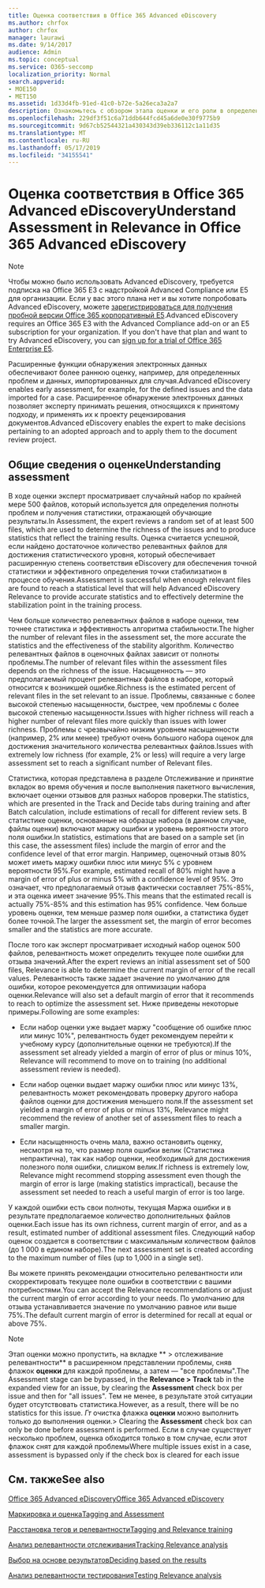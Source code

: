 ```yaml
---
title: Оценка соответствия в Office 365 Advanced eDiscovery
ms.author: chrfox
author: chrfox
manager: laurawi
ms.date: 9/14/2017
audience: Admin
ms.topic: conceptual
ms.service: O365-seccomp
localization_priority: Normal
search.appverid:
- MOE150
- MET150
ms.assetid: 1d33d4fb-91ed-41c0-b72e-5a26eca3a2a7
description: Ознакомьтесь с обзором этапа оценки и его роли в определении богатости проблем во время обучения по релевантности в Office 365 Advanced eDiscovery.
ms.openlocfilehash: 229df3f51c6a71ddb644fcd45a6de0e30f9775b9
ms.sourcegitcommit: 9d67cb52544321a430343d39eb336112c1a11d35
ms.translationtype: MT
ms.contentlocale: ru-RU
ms.lasthandoff: 05/17/2019
ms.locfileid: "34155541"
---
```

# <a name="understand-assessment-in-relevance-in-office-365-advanced-ediscovery"></a><span data-ttu-id="9d4b4-103">Оценка соответствия в Office 365 Advanced eDiscovery</span><span class="sxs-lookup"><span data-stu-id="9d4b4-103">Understand Assessment in Relevance in Office 365 Advanced eDiscovery</span></span>

> [!NOTE]
> <span data-ttu-id="9d4b4-p101">Чтобы можно было использовать Advanced eDiscovery, требуется подписка на Office 365 E3 с надстройкой Advanced Compliance или E5 для организации. Если у вас этого плана нет и вы хотите попробовать Advanced eDiscovery, можете [зарегистрироваться для получения пробной версии Office 365 корпоративный E5](https://go.microsoft.com/fwlink/p/?LinkID=698279).</span><span class="sxs-lookup"><span data-stu-id="9d4b4-p101">Advanced eDiscovery requires an Office 365 E3 with the Advanced Compliance add-on or an E5 subscription for your organization. If you don't have that plan and want to try Advanced eDiscovery, you can [sign up for a trial of Office 365 Enterprise E5](https://go.microsoft.com/fwlink/p/?LinkID=698279).</span></span> 
  
<span data-ttu-id="9d4b4-106">Расширенные функции обнаружения электронных данных обеспечивают более раннюю оценку, например, для определенных проблем и данных, импортированных для случая.</span><span class="sxs-lookup"><span data-stu-id="9d4b4-106">Advanced eDiscovery enables early assessment, for example, for the defined issues and the data imported for a case.</span></span> <span data-ttu-id="9d4b4-107">Расширенное обнаружение электронных данных позволяет эксперту принимать решения, относящихся к принятому подходу, и применять их к проекту рецензирования документов.</span><span class="sxs-lookup"><span data-stu-id="9d4b4-107">Advanced eDiscovery enables the expert to make decisions pertaining to an adopted approach and to apply them to the document review project.</span></span>
  
## <a name="understanding-assessment"></a><span data-ttu-id="9d4b4-108">Общие сведения о оценке</span><span class="sxs-lookup"><span data-stu-id="9d4b4-108">Understanding assessment</span></span>

<span data-ttu-id="9d4b4-109">В ходе оценки эксперт просматривает случайный набор по крайней мере 500 файлов, который используется для определения полноты проблем и получения статистики, отражающей обучающие результаты.</span><span class="sxs-lookup"><span data-stu-id="9d4b4-109">In Assessment, the expert reviews a random set of at least 500 files, which are used to determine the richness of the issues and to produce statistics that reflect the training results.</span></span> <span data-ttu-id="9d4b4-110">Оценка считается успешной, если найдено достаточное количество релевантных файлов для достижения статистического уровня, который обеспечивает расширенную степень соответствия eDiscovery для обеспечения точной статистики и эффективного определения точки стабилизатион в процессе обучения.</span><span class="sxs-lookup"><span data-stu-id="9d4b4-110">Assessment is successful when enough relevant files are found to reach a statistical level that will help Advanced eDiscovery Relevance to provide accurate statistics and to effectively determine the stabilization point in the training process.</span></span> 
  
<span data-ttu-id="9d4b4-111">Чем больше количество релевантных файлов в наборе оценки, тем точнее статистика и эффективность алгоритма стабильности.</span><span class="sxs-lookup"><span data-stu-id="9d4b4-111">The higher the number of relevant files in the assessment set, the more accurate the statistics and the effectiveness of the stability algorithm.</span></span> <span data-ttu-id="9d4b4-112">Количество релевантных файлов в оценочных файлах зависит от полноты проблемы.</span><span class="sxs-lookup"><span data-stu-id="9d4b4-112">The number of relevant files within the assessment files depends on the richness of the issue.</span></span> <span data-ttu-id="9d4b4-113">Насыщенность — это предполагаемый процент релевантных файлов в наборе, который относится к возникшей ошибке.</span><span class="sxs-lookup"><span data-stu-id="9d4b4-113">Richness is the estimated percent of relevant files in the set relevant to an issue.</span></span> <span data-ttu-id="9d4b4-114">Проблемы, связанные с более высокой степенью насыщенности, быстрее, чем проблемы с более высокой степенью насыщенности.</span><span class="sxs-lookup"><span data-stu-id="9d4b4-114">Issues with higher richness will reach a higher number of relevant files more quickly than issues with lower richness.</span></span> <span data-ttu-id="9d4b4-115">Проблемы с чрезвычайно низким уровнем насыщенности (например, 2% или менее) требуют очень большого набора оценок для достижения значительного количества релевантных файлов.</span><span class="sxs-lookup"><span data-stu-id="9d4b4-115">Issues with extremely low richness (for example, 2% or less) will require a very large assessment set to reach a significant number of Relevant files.</span></span>
  
<span data-ttu-id="9d4b4-116">Статистика, которая представлена в разделе Отслеживание и принятие вкладок во время обучения и после выполнения пакетного вычисления, включает оценки отзывов для разных наборов проверки.</span><span class="sxs-lookup"><span data-stu-id="9d4b4-116">The statistics, which are presented in the Track and Decide tabs during training and after Batch calculation, include estimations of recall for different review sets.</span></span> <span data-ttu-id="9d4b4-117">В статистике оценки, основанные на образце набора (в данном случае, файлы оценки) включают маржу ошибки и уровень вероятности этого поля ошибки.</span><span class="sxs-lookup"><span data-stu-id="9d4b4-117">In statistics, estimations that are based on a sample set (in this case, the assessment files) include the margin of error and the confidence level of that error margin.</span></span> <span data-ttu-id="9d4b4-118">Например, оценочный отзыв 80% может иметь маржу ошибки плюс или минус 5% с уровнем вероятности 95%.</span><span class="sxs-lookup"><span data-stu-id="9d4b4-118">For example, estimated recall of 80% might have a margin of error of plus or minus 5% with a confidence level of 95%.</span></span> <span data-ttu-id="9d4b4-119">Это означает, что предполагаемый отзыв фактически составляет 75%-85%, и эта оценка имеет значение 95%.</span><span class="sxs-lookup"><span data-stu-id="9d4b4-119">This means that the estimated recall is actually 75%-85% and this estimation has 95% confidence.</span></span> <span data-ttu-id="9d4b4-120">Чем больше уровень оценки, тем меньше размер поля ошибки, а статистика будет более точной.</span><span class="sxs-lookup"><span data-stu-id="9d4b4-120">The larger the assessment set, the margin of error becomes smaller and the statistics are more accurate.</span></span> 
  
<span data-ttu-id="9d4b4-121">После того как эксперт просматривает исходный набор оценок 500 файлов, релевантность может определить текущее поле ошибки для отзыва значений.</span><span class="sxs-lookup"><span data-stu-id="9d4b4-121">After the expert reviews an initial assessment set of 500 files, Relevance is able to determine the current margin of error of the recall values.</span></span> <span data-ttu-id="9d4b4-122">Релевантность также задает значение по умолчанию для ошибки, которое рекомендуется для оптимизации набора оценки.</span><span class="sxs-lookup"><span data-stu-id="9d4b4-122">Relevance will also set a default margin of error that it recommends to reach to optimize the assessment set.</span></span> <span data-ttu-id="9d4b4-123">Ниже приведены некоторые примеры.</span><span class="sxs-lookup"><span data-stu-id="9d4b4-123">Following are some examples:</span></span>
  
- <span data-ttu-id="9d4b4-124">Если набор оценки уже выдает маржу "сообщение об ошибке плюс или минус 10%", релевантность будет рекомендуем перейти к учебному курсу (дополнительные оценки не требуются).</span><span class="sxs-lookup"><span data-stu-id="9d4b4-124">If the assessment set already yielded a margin of error of plus or minus 10%, Relevance will recommend to move on to training (no additional assessment review is needed).</span></span> 
    
- <span data-ttu-id="9d4b4-125">Если набор оценки выдает маржу ошибки плюс или минус 13%, релевантность может рекомендовать проверку другого набора файлов оценки для достижения меньшего поля.</span><span class="sxs-lookup"><span data-stu-id="9d4b4-125">If the assessment set yielded a margin of error of plus or minus 13%, Relevance might recommend the review of another set of assessment files to reach a smaller margin.</span></span> 
    
- <span data-ttu-id="9d4b4-126">Если насыщенность очень мала, важно остановить оценку, несмотря на то, что размер поля ошибки велик (Статистика непрактична), так как набор оценки, необходимый для достижения полезного поля ошибки, слишком велик.</span><span class="sxs-lookup"><span data-stu-id="9d4b4-126">If richness is extremely low, Relevance might recommend stopping assessment even though the margin of error is large (making statistics impractical), because the assessment set needed to reach a useful margin of error is too large.</span></span>
    
<span data-ttu-id="9d4b4-127">У каждой ошибки есть свои полноты, текущая Маржа ошибки и в результате предполагаемое количество дополнительных файлов оценки.</span><span class="sxs-lookup"><span data-stu-id="9d4b4-127">Each issue has its own richness, current margin of error, and as a result, estimated number of additional assessment files.</span></span> <span data-ttu-id="9d4b4-128">Следующий набор оценок создается в соответствии с максимальным количеством файлов (до 1 000 в едином наборе).</span><span class="sxs-lookup"><span data-stu-id="9d4b4-128">The next assessment set is created according to the maximum number of files (up to 1,000 in a single set).</span></span>
  
<span data-ttu-id="9d4b4-129">Вы можете принять рекомендации относительно релевантности или скорректировать текущее поле ошибки в соответствии с вашими потребностями.</span><span class="sxs-lookup"><span data-stu-id="9d4b4-129">You can accept the Relevance recommendations or adjust the current margin of error according to your needs.</span></span> <span data-ttu-id="9d4b4-130">По умолчанию для отзыва устанавливается значение по умолчанию равное или выше 75%.</span><span class="sxs-lookup"><span data-stu-id="9d4b4-130">The default current margin of error is determined for recall at equal or above 75%.</span></span>
  
> [!NOTE]
> <span data-ttu-id="9d4b4-131">Этап оценки можно пропустить, на вкладке \*\* \> отслеживание релевантности\*\* в расширенном представлении проблемы, сняв флажок **оценки** для каждой проблемы, а затем — "все проблемы".</span><span class="sxs-lookup"><span data-stu-id="9d4b4-131">The Assessment stage can be bypassed, in the **Relevance \> Track** tab in the expanded view for an issue, by clearing the **Assessment** check box per issue and then for "all issues".</span></span> <span data-ttu-id="9d4b4-132">Тем не менее, в результате этой ситуации будет отсутствовать статистика.</span><span class="sxs-lookup"><span data-stu-id="9d4b4-132">However, as a result, there will be no statistics for this issue.</span></span> <span data-ttu-id="9d4b4-133">_Гт_ очистка флажка **оценки** можно выполнить только до выполнения оценки.</span><span class="sxs-lookup"><span data-stu-id="9d4b4-133">> Clearing the **Assessment** check box can only be done before assessment is performed.</span></span> <span data-ttu-id="9d4b4-134">Если в случае существует несколько проблем, оценка обходится только в том случае, если этот флажок снят для каждой проблемы</span><span class="sxs-lookup"><span data-stu-id="9d4b4-134">Where multiple issues exist in a case, assessment is bypassed only if the check box is cleared for each issue</span></span> 
  
## <a name="see-also"></a><span data-ttu-id="9d4b4-135">См. также</span><span class="sxs-lookup"><span data-stu-id="9d4b4-135">See also</span></span>

[<span data-ttu-id="9d4b4-136">Office 365 Advanced eDiscovery</span><span class="sxs-lookup"><span data-stu-id="9d4b4-136">Office 365 Advanced eDiscovery</span></span>](office-365-advanced-ediscovery.md)
  
[<span data-ttu-id="9d4b4-137">Маркировка и оценка</span><span class="sxs-lookup"><span data-stu-id="9d4b4-137">Tagging and Assessment</span></span>](tagging-and-assessment-in-advanced-ediscovery.md)
  
[<span data-ttu-id="9d4b4-138">Расстановка тегов и релевантности</span><span class="sxs-lookup"><span data-stu-id="9d4b4-138">Tagging and Relevance training</span></span>](tagging-and-relevance-training-in-advanced-ediscovery.md)
  
[<span data-ttu-id="9d4b4-139">Анализ релевантности отслеживания</span><span class="sxs-lookup"><span data-stu-id="9d4b4-139">Tracking Relevance analysis</span></span>](track-relevance-analysis-in-advanced-ediscovery.md)
  
[<span data-ttu-id="9d4b4-140">Выбор на основе результатов</span><span class="sxs-lookup"><span data-stu-id="9d4b4-140">Deciding based on the results</span></span>](decision-based-on-the-results-in-advanced-ediscovery.md)
  
[<span data-ttu-id="9d4b4-141">Анализ релевантности тестирования</span><span class="sxs-lookup"><span data-stu-id="9d4b4-141">Testing Relevance analysis</span></span>](test-relevance-analysis-in-advanced-ediscovery.md)

